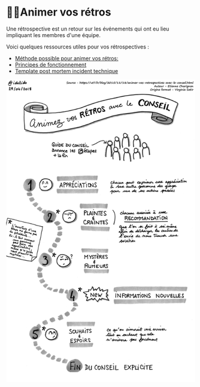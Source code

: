 # 👌🏼Animer vos rétros

Une rétrospective est un retour sur les événements qui ont eu lieu impliquant les membres d'une équipe.

Voici quelques ressources utiles pour vos rétrospectives :

* [Méthode possible pour animer vos rétros:](https://ut7.fr/blog/2015/11/18/animer-vos-retrospectives-avec-le-conseil.html) 
* [Principes de fonctionnement](https://docs.google.com/document/d/1EXQhLlRj1C3WgC9_zUcpEsXasVSPZ6hhbZni06m9Cg4/edit#)
* [Template post mortem incident technique](https://docs.google.com/document/d/1xVPhrU8E8Kj7Wq4YloDCKW5gsrUkufKFXe6SjfcNmB8/edit)

![](../../.gitbook/assets/image%20%288%29.png)

